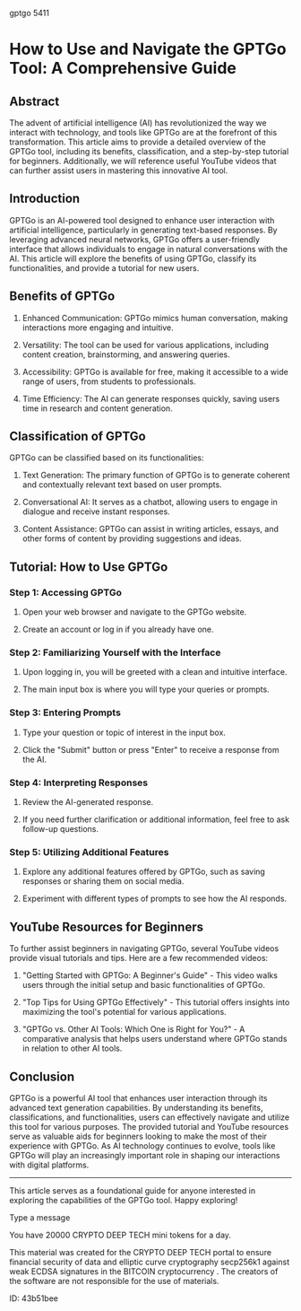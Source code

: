 gptgo 5411
# How to Use and Navigate the GPTGo Tool: A Comprehensive Guide



## Abstract



The advent of artificial intelligence (AI) has revolutionized the way we interact with technology, and tools like GPTGo are at the forefront of this transformation. This article aims to provide a detailed overview of the GPTGo tool, including its benefits, classification, and a step-by-step tutorial for beginners. Additionally, we will reference useful YouTube videos that can further assist users in mastering this innovative AI tool.



## Introduction



GPTGo is an AI-powered tool designed to enhance user interaction with artificial intelligence, particularly in generating text-based responses. By leveraging advanced neural networks, GPTGo offers a user-friendly interface that allows individuals to engage in natural conversations with the AI. This article will explore the benefits of using GPTGo, classify its functionalities, and provide a tutorial for new users.



## Benefits of GPTGo



1. Enhanced Communication: GPTGo mimics human conversation, making interactions more engaging and intuitive.

2. Versatility: The tool can be used for various applications, including content creation, brainstorming, and answering queries.

3. Accessibility: GPTGo is available for free, making it accessible to a wide range of users, from students to professionals.

4. Time Efficiency: The AI can generate responses quickly, saving users time in research and content generation.



## Classification of GPTGo



GPTGo can be classified based on its functionalities:



1. Text Generation: The primary function of GPTGo is to generate coherent and contextually relevant text based on user prompts.

2. Conversational AI: It serves as a chatbot, allowing users to engage in dialogue and receive instant responses.

3. Content Assistance: GPTGo can assist in writing articles, essays, and other forms of content by providing suggestions and ideas.



## Tutorial: How to Use GPTGo



### Step 1: Accessing GPTGo



1. Open your web browser and navigate to the GPTGo website.

2. Create an account or log in if you already have one.



### Step 2: Familiarizing Yourself with the Interface



1. Upon logging in, you will be greeted with a clean and intuitive interface.

2. The main input box is where you will type your queries or prompts.



### Step 3: Entering Prompts



1. Type your question or topic of interest in the input box.

2. Click the "Submit" button or press "Enter" to receive a response from the AI.



### Step 4: Interpreting Responses



1. Review the AI-generated response.

2. If you need further clarification or additional information, feel free to ask follow-up questions.



### Step 5: Utilizing Additional Features



1. Explore any additional features offered by GPTGo, such as saving responses or sharing them on social media.

2. Experiment with different types of prompts to see how the AI responds.



## YouTube Resources for Beginners



To further assist beginners in navigating GPTGo, several YouTube videos provide visual tutorials and tips. Here are a few recommended videos:



1. "Getting Started with GPTGo: A Beginner's Guide" - This video walks users through the initial setup and basic functionalities of GPTGo.

2. "Top Tips for Using GPTGo Effectively" - This tutorial offers insights into maximizing the tool's potential for various applications.

3. "GPTGo vs. Other AI Tools: Which One is Right for You?" - A comparative analysis that helps users understand where GPTGo stands in relation to other AI tools.



## Conclusion



GPTGo is a powerful AI tool that enhances user interaction through its advanced text generation capabilities. By understanding its benefits, classifications, and functionalities, users can effectively navigate and utilize this tool for various purposes. The provided tutorial and YouTube resources serve as valuable aids for beginners looking to make the most of their experience with GPTGo. As AI technology continues to evolve, tools like GPTGo will play an increasingly important role in shaping our interactions with digital platforms.



---



This article serves as a foundational guide for anyone interested in exploring the capabilities of the GPTGo tool. Happy exploring!



Type a message

You have 20000 CRYPTO DEEP TECH mini tokens for a day.


This material was created for the  CRYPTO DEEP TECH portal  to ensure financial security of data and elliptic curve cryptography  secp256k1 against weak ECDSA  signatures   in the  BITCOIN cryptocurrency . The creators of the software are not responsible for the use of materials.

 ID: 43b51bee
